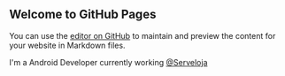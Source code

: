 ## Welcome to GitHub Pages

You can use the [editor on GitHub](https://github.com/Pedrohmv/pedrohmv.github.io/edit/master/index.md) to maintain and preview the content for your website in Markdown files.

I'm a Android Developer currently working [@Serveloja](https://servepra.vc)
